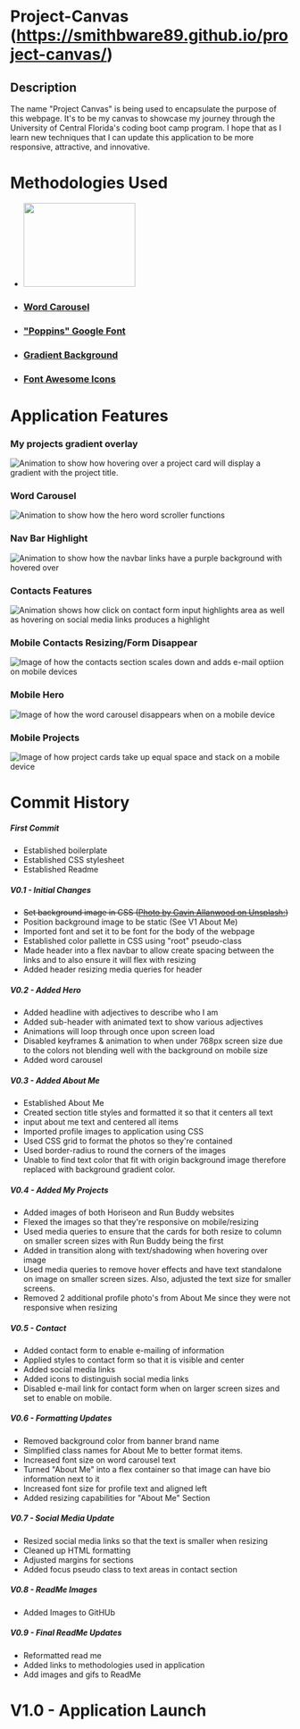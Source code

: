 # Project-Canvas (https://smithbware89.github.io/project-canvas/)
## Description
The name "Project Canvas" is being used to encapsulate the purpose of this webpage. It's to be my canvas to showcase my journey through the University of Central Florida's coding boot camp program. I hope that as I learn new techniques that I can update this application to be more responsive, attractive, and innovative.

# Methodologies Used
- <img src="./assets/images/ReadMeMedia/HTML-CSS.png" height="150" width="200">
- ### [Word Carousel](https://codepen.io/EricPorter/pen/JjPmOOb)
- ### ["Poppins" Google Font](https://fonts.google.com/specimen/Poppins)
- ### [Gradient Background](https://www.eggradients.com/category/gray-gradient?83ff460c_page=4)
- ### [Font Awesome Icons](http://www.fontawesome.com)

# Application Features
### My projects gradient overlay

![Animation to show how hovering over a project card will display a gradient with the project title.](assets/images/ReadMeMedia/projectsanimation.gif)

### Word Carousel

![Animation to show how the hero word scroller functions](assets/images/readmemedia/wordcarousel.gif)

### Nav Bar Highlight

![Animation to show how the navbar links have a purple background with hovered over](assets/images/ReadMeMedia/NavHighlight.gif)

### Contacts Features

![Animation shows how click on contact form input highlights area as well as hovering on social media links produces a highlight](assets/images/ReadMeMedia/Contacts.gif)

### Mobile Contacts Resizing/Form Disappear

![Image of how the contacts section scales down and adds e-mail optiion on mobile devices](assets/images/ReadMeMedia/mobile-contact.PNG)

### Mobile Hero

![Image of how the word carousel disappears when on a mobile device](assets/images/ReadMeMedia/mobile-hero.PNG)

### Mobile Projects

![Image of how project cards take up equal space and stack on a mobile device](assets/images/ReadMeMedia/mobile-projects.PNG)

# **Commit History**
##### First Commit
- Established boilerplate
- Established CSS stylesheet
- Established Readme

##### V0.1 - Initial Changes
- ~~Set background image in CSS ([Photo by Gavin Allanwood on Unsplash:](https://unsplash.com/photos/IDIbUNVmeNY))~~
- Position background image to be static (See V1 About Me)
- Imported font and set it to be font for the body of the webpage
- Established color pallette in CSS using "root" pseudo-class
- Made header into a flex navbar to allow create spacing between the links and to also ensure it will flex with resizing
- Added header resizing media queries for header

##### V0.2 - Added Hero
- Added headline with adjectives to describe who I am
- Added sub-header with animated text to show various adjectives
- Animations will loop through once upon screen load
- Disabled keyframes & animation to when under 768px screen size due to the colors not blending well with the background on mobile size
- Added word carousel

##### V0.3 - Added About Me
- Established About Me
- Created section title styles and formatted it so that it centers all text
- input about me text and centered all items
- Imported profile images to application using CSS
- Used CSS grid to format the photos so they're contained
- Used border-radius to round the corners of the images
- Unable to find text color that fit with origin background image therefore replaced with background gradient color.

##### V0.4 - Added My Projects
- Added images of both Horiseon and Run Buddy websites
- Flexed the images so that they're responsive on mobile/resizing
- Used media queries to ensure that the cards for both resize to column on smaller screen sizes with Run Buddy being the first
- Added in transition along with text/shadowing when hovering over image
- Used media queries to remove hover effects and have text standalone on image on smaller screen sizes. Also, adjusted the text size for smaller screens.
- Removed 2 additional profile photo's from About Me since they were not responsive when resizing

##### V0.5 - Contact
- Added contact form to enable e-mailing of information
- Applied styles to contact form so that it is visible and center
- Added social media links
- Added icons to distinguish social media links
- Disabled e-mail link for contact form when on larger screen sizes and set to enable on mobile.

##### V0.6 - Formatting Updates
- Removed background color from banner brand name
- Simplified class names for About Me to better format items.
- Increased font size on word carousel text
- Turned "About Me" into a flex container so that image can have bio information next to it
- Increased font size for profile text and aligned left
- Added resizing capabilities for "About Me" Section

##### V0.7 - Social Media Update
- Resized social media links so that the text is smaller when resizing
- Cleaned up HTML formatting
- Adjusted margins for sections
- Added focus pseudo class to text areas in contact section

##### V0.8 - ReadMe Images
- Added Images to GitHUb

##### V0.9 - Final ReadMe Updates
- Reformatted read me
- Added links to methodologies used in application
- Add images and gifs to ReadMe

# V1.0 - Application Launch
